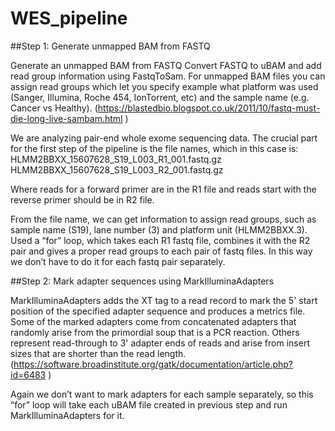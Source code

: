 # WES_pipeline

##Step 1: Generate unmapped BAM from FASTQ

Generate an unmapped BAM from FASTQ
Convert FASTQ to uBAM and add read group information using FastqToSam.
For unmapped BAM files you can assign read groups which let you specify example what platform was used (Sanger, Illumina, Roche 454, IonTorrent, etc) and the sample name (e.g. Cancer vs Healthy). (https://blastedbio.blogspot.co.uk/2011/10/fastq-must-die-long-live-sambam.html )

We are analyzing pair-end whole exome sequencing data. The crucial part for the first step of the pipeline is the file names, which in this case is:
HLMM2BBXX_15607628_S19_L003_R1_001.fastq.gz
HLMM2BBXX_15607628_S19_L003_R2_001.fastq.gz

Where reads for a forward primer are in the R1 file and reads start with the reverse primer should be in R2 file. 

From the file name, we can get information to assign read groups, such as sample name (S19), lane number (3) and platform unit (HLMM2BBXX.3).
Used a “for” loop, which takes each R1 fastq file, combines it with the R2 pair and gives a proper read groups to each pair of fastq files. In this way we don’t have to do it for each fastq pair separately.  




##Step 2: Mark adapter sequences using MarkIlluminaAdapters

MarkIlluminaAdapters adds the XT tag to a read record to mark the 5' start position of the specified adapter sequence and produces a metrics file. Some of the marked adapters come from concatenated adapters that randomly arise from the primordial soup that is a PCR reaction. Others represent read-through to 3' adapter ends of reads and arise from insert sizes that are shorter than the read length.
(https://software.broadinstitute.org/gatk/documentation/article.php?id=6483 ) 

Again we don’t want to mark adapters for each sample separately, so this “for” loop will take each uBAM file created in previous step and run MarkIlluminaAdapters for it. 


